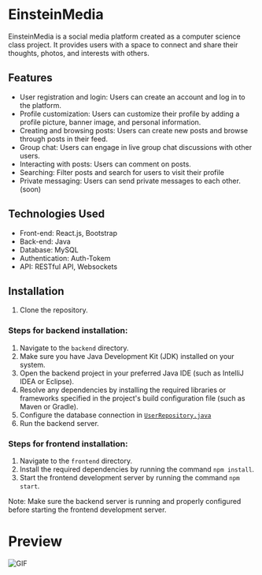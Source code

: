# EinsteinMedia

EinsteinMedia is a social media platform created as a computer science class project. It provides users with a space to connect and share their thoughts, photos, and interests with others.

## Features

- User registration and login: Users can create an account and log in to the platform.
- Profile customization: Users can customize their profile by adding a profile picture, banner image, and personal information.
- Creating and browsing posts: Users can create new posts and browse through posts in their feed.
- Group chat: Users can engage in live group chat discussions with other users.
- Interacting with posts: Users can comment on posts.
- Searching: Filter posts and search for users to visit their profile
- Private messaging: Users can send private messages to each other. (soon)

## Technologies Used

- Front-end: React.js, Bootstrap
- Back-end: Java
- Database: MySQL
- Authentication: Auth-Tokem
- API: RESTful API, Websockets

## Installation
1. Clone the repository.

### Steps for backend installation:
1. Navigate to the `backend` directory.
2. Make sure you have Java Development Kit (JDK) installed on your system.
3. Open the backend project in your preferred Java IDE (such as IntelliJ IDEA or Eclipse).
4. Resolve any dependencies by installing the required libraries or frameworks specified in the project's build configuration file (such as Maven or Gradle).
5. Configure the database connection in [`UserRepository.java`](https://github.com/NikolasRummel/einsteinmedia/blob/main/backend/src/main/java/de/nikolas/einsteinmedia/repository/UserRepository.java)
7. Run the backend server.

### Steps for frontend installation:
1. Navigate to the `frontend` directory.
2. Install the required dependencies by running the command `npm install`.
3. Start the frontend development server by running the command `npm start`.

Note: Make sure the backend server is running and properly configured before starting the frontend development server.

# Preview

![GIF](https://cdn.discordapp.com/attachments/786618658829893642/1108569724020863126/ezgif-3-1d3c913890.gif)
